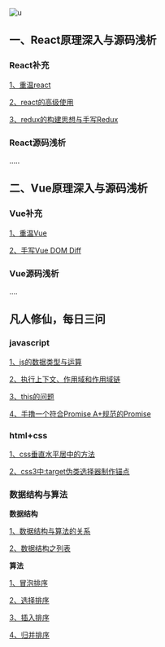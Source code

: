 ![u](https://user-images.githubusercontent.com/39695329/74309390-98663880-4da5-11ea-83b2-46c6990fec88.jpg)

## 一、React原理深入与源码浅析

### React补充

[1、重温react](https://github.com/xiaoliuing/_react-vue/issues/1)

[2、react的高级使用](https://github.com/xiaoliuing/_react-vue/issues/2)

[3、redux的构建思想与手写Redux](https://github.com/xiaoliuing/_react-vue/issues/5)

### React源码浅析

.....


## 二、Vue原理深入与源码浅析

### Vue补充

[1、重温Vue](https://github.com/xiaoliuing/_react-vue/issues/3)

[2、手写Vue DOM Diff](https://github.com/xiaoliuing/_react-vue/issues/4)

### Vue源码浅析

....


## 凡人修仙，每日三问

### javascript

[1、js的数据类型与运算](https://github.com/xiaoliuing/_react-vue/issues/7)

[2、执行上下文、作用域和作用域链](https://github.com/xiaoliuing/_react-vue/issues/8)

[3、this的问题]()

[4、手撸一个符合Promise A+规范的Promise]()

### html+css

[1、css垂直水平居中的方法](https://github.com/xiaoliuing/_react-vue/issues/12)

[2、css3中:target伪类选择器制作锚点](https://github.com/xiaoliuing/_react-vue/issues/15)

### 数据结构与算法

**数据结构**

[1、数据结构与算法的关系](https://github.com/xiaoliuing/_react-vue/issues/6)

[2、数据结构之列表](https://github.com/xiaoliuing/_react-vue/issues/9)

**算法**

[1、冒泡排序](https://github.com/xiaoliuing/_react-vue/issues/10)

[2、选择排序](https://github.com/xiaoliuing/_react-vue/issues/11)

[3、插入排序](https://github.com/xiaoliuing/_react-vue/issues/13)

[4、归并排序](https://github.com/xiaoliuing/_react-vue/issues/14)

